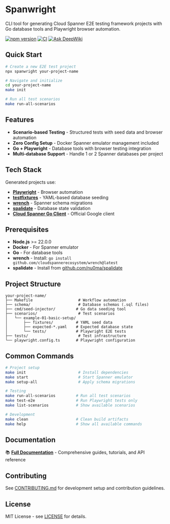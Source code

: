 # Spanwright

CLI tool for generating Cloud Spanner E2E testing framework projects with Go database tools and Playwright browser automation.

[![npm version](https://img.shields.io/npm/v/spanwright)](https://www.npmjs.com/package/spanwright)
[![CI](https://github.com/nu0ma/spanwright/actions/workflows/ci.yml/badge.svg)](https://github.com/nu0ma/spanwright/actions/workflows/ci.yml)
[![Ask DeepWiki](https://deepwiki.com/badge.svg)](https://deepwiki.com/nu0ma/spanwright)

## Quick Start

```bash
# Create a new E2E test project
npx spanwright your-project-name

# Navigate and initialize
cd your-project-name
make init

# Run all test scenarios
make run-all-scenarios
```

## Features

- **Scenario-based Testing** - Structured tests with seed data and browser automation
- **Zero Config Setup** - Docker Spanner emulator management included  
- **Go + Playwright** - Database tools with browser testing integration
- **Multi-database Support** - Handle 1 or 2 Spanner databases per project

## Tech Stack

Generated projects use:
- **[Playwright](https://playwright.dev)** - Browser automation
- **[testfixtures](https://github.com/go-testfixtures/testfixtures)** - YAML-based database seeding
- **[wrench](https://github.com/cloudspannerecosystem/wrench)** - Spanner schema migrations
- **[spalidate](https://github.com/nu0ma/spalidate)** - Database state validation
- **[Cloud Spanner Go Client](https://cloud.google.com/go/spanner)** - Official Google client

## Prerequisites

- **Node.js** >= 22.0.0
- **Docker** - For Spanner emulator
- **Go** - For database tools
- **wrench** - Install: `go install github.com/cloudspannerecosystem/wrench@latest`
- **spalidate** - Install from [github.com/nu0ma/spalidate](https://github.com/nu0ma/spalidate)

## Project Structure

```
your-project-name/
├── Makefile                    # Workflow automation
├── schema/                     # Database schemas (.sql files)
├── cmd/seed-injector/         # Go data seeding tool
├── scenarios/                  # Test scenarios
│   └── example-01-basic-setup/
│       ├── fixtures/          # YAML seed data
│       ├── expected-*.yaml    # Expected database state
│       └── tests/             # Playwright E2E tests
├── tests/                      # Test infrastructure
└── playwright.config.ts       # Playwright configuration
```

## Common Commands

```bash
# Project setup
make init                       # Install dependencies
make start                      # Start Spanner emulator
make setup-all                  # Apply schema migrations

# Testing
make run-all-scenarios         # Run all test scenarios
make test-e2e                  # Run Playwright tests only
make list-scenarios            # Show available scenarios

# Development
make clean                     # Clean build artifacts
make help                      # Show all available commands
```

## Documentation

📚 **[Full Documentation](https://nu0ma.github.io/spanwright)** - Comprehensive guides, tutorials, and API reference

## Contributing

See [CONTRIBUTING.md](CONTRIBUTING.md) for development setup and contribution guidelines.

## License

MIT License - see [LICENSE](LICENSE) for details.
